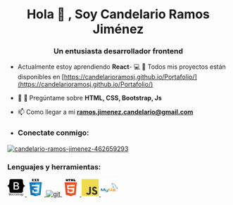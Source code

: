 <h1 align="center">Hola 👋 , Soy Candelario Ramos Jiménez</h1><h3 align="center">Un entusiasta desarrollador frontend</h3>


- Actualmente estoy aprendiendo **React**- 💻 👨 Todos mis proyectos están disponibles en [https://candelarioramosj.github.io/Portafolio/](https://candelarioramosj.github.io/Portafolio/)

- 💬 🌱 Pregúntame sobre **HTML, CSS, Bootstrap, Js**



- 📫 Como llegar a mi **ramos.jimenez.candelario@gmail.com**
- <h3 align="left">Conectate conmigo:</h3>
<p align="left">
<a href="https://linkedin.com/in/candelario-ramos-jimenez-462659293" target="blank">
  <img align="center" src="https://raw.githubusercontent.com/rahuldkjain/github-profile-readme-generator/master/src/images/icons/Social/linked-in-alt.svg" alt=" candelario-ramos-jimenez-462659293" height="30" width="40" />
</a>
</p><h3 align="left">Lenguajes y herramientas:</h3>
<p align="left">



<a href="https://getbootstrap.com" target="_blank" rel="noreferrer"> 
  <img src="https://raw.githubusercontent.com/devicons/devicon/master/icons/bootstrap/bootstrap-plain-wordmark.svg" alt="bootstrap" width="40" height="40"/> 
</a> 
<a href="https://www.w3schools.com/css/" target="_blank" rel="noreferrer">
  <img src="https://raw.githubusercontent.com/devicons/devicon/master/icons/css3/css3-original-wordmark.svg" alt="css3" width="40" height="40"/> 
</a> 
<a href="https://git-scm.com/" target="_blank" rel="noreferrer">
  <img src="https://www.vectorlogo.zone/logos/git-scm/git-scm-icon.svg" alt="git" width="40" height="40"/> 
</a> 
<a href="https://www.w3.org/html/" target="_blank" rel="noreferrer">
  <img src="https://raw.githubusercontent.com/devicons/devicon/master/icons/html5/html5-original-wordmark.svg" alt="html5" width="40" height="40"/> 
</a> 
<a href="https://developer.mozilla.org/en-US/docs/Web/JavaScript" target="_blank" rel="noreferrer">
  <img src="https://raw.githubusercontent.com/devicons/devicon/master/icons/javascript/javascript-original.svg" alt="javascript" width="40" height="40"/> 
</a> 
<a href="https://www.mysql.com/" target="_blank" rel="noreferrer">
  <img src="https://raw.githubusercontent.com/devicons/devicon/master/icons/mysql/mysql-original-wordmark.svg" alt="mysql" width="40" height="40"/> 
</a> 
</p>

